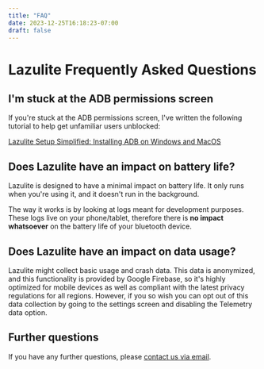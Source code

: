 ```yaml
---
title: "FAQ"
date: 2023-12-25T16:18:23-07:00
draft: false
---
```


# Lazulite Frequently Asked Questions

## I'm stuck at the ADB permissions screen

If you're stuck at the ADB permissions screen, I've written the following tutorial to help get unfamiliar users unblocked:

[Lazulite Setup Simplified: Installing ADB on Windows and MacOS](https://pedronveloso.com/android-lazulite-how-to-run-adb-command/)

## Does Lazulite have an impact on battery life?

Lazulite is designed to have a minimal impact on battery life. It only runs when you're using it, and it doesn't run in the background.

The way it works is by looking at logs meant for development purposes. These logs live on your phone/tablet, therefore there is **no impact
whatsoever**  on the battery life of your bluetooth device.

## Does Lazulite have an impact on data usage?

Lazulite might collect basic usage and crash data. This data is anonymized, and this functionality is provided by Google Firebase, so it's highly optimized for mobile devices as well as compliant with the latest privacy regulations for all regions.
However, if you so wish you can opt out of this data collection by going to the settings screen and disabling the Telemetry data option.

## Further questions

If you have any further questions, please [contact us via email](mailto:lazuliteapp@gmail.com).
